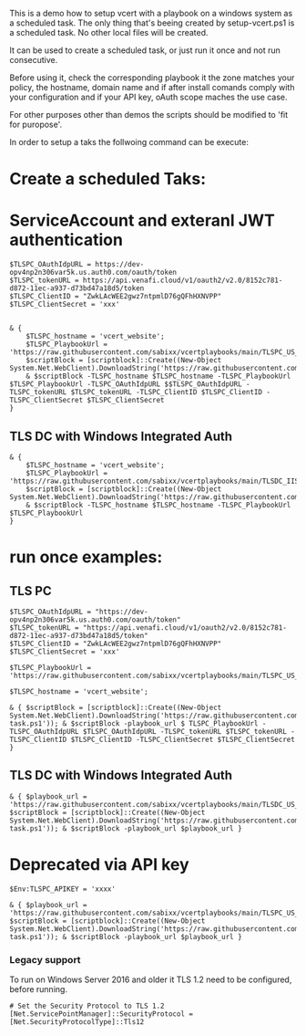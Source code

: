 This is a demo how to setup vcert with a playbook on a windows system as a scheduled task. 
The only thing that's beeing created by setup-vcert.ps1 is a scheduled task.
No other local files will be created. 

It can be used to create a scheduled task, or just run it once and not run consecutive.

Before using it, check the corresponding playbook it the zone matches your policy, the hostname, domain name and if after install comands comply with your configuration and if your API key, oAuth scope maches the use case.

For other purposes other than demos the scripts should be modified to 'fit for puropose'.

In order to setup a taks the follwoing command can be execute:
 

# Create a scheduled Taks:

# ServiceAccount and exteranl JWT authentication
```
$TLSPC_OAuthIdpURL = https://dev-opv4np2n306var5k.us.auth0.com/oauth/token
$TLSPC_tokenURL = https://api.venafi.cloud/v1/oauth2/v2.0/8152c781-d872-11ec-a937-d73bd47a18d5/token
$TLSPC_ClientID = "ZwkLAcWEE2gwz7ntpmlD76gQFhHXNVPP"
$TLSPC_ClientSecret = 'xxx'


& {
    $TLSPC_hostname = 'vcert_website';
    $TLSPC_PlaybookUrl = 'https://raw.githubusercontent.com/sabixx/vcertplaybooks/main/TLSPC_US_IIS_ServiceAccount.yaml';
    $scriptBlock = [scriptblock]::Create((New-Object System.Net.WebClient).DownloadString('https://raw.githubusercontent.com/sabixx/vcertplaybooks/main/setup_vcert.ps1'));
    & $scriptBlock -TLSPC_hostname $TLSPC_hostname -TLSPC_PlaybookUrl $TLSPC_PlaybookUrl -TLSPC_OAuthIdpURL $$TLSPC_OAuthIdpURL -TLSPC_tokenURL $TLSPC_tokenURL -TLSPC_ClientID $TLSPC_ClientID -TLSPC_ClientSecret $TLSPC_ClientSecret
}
```

## TLS DC with Windows Integrated Auth
```
& {
    $TLSPC_hostname = 'vcert_website';
    $TLSPC_PlaybookUrl = 'https://raw.githubusercontent.com/sabixx/vcertplaybooks/main/TLSDC_IIS_Demo.yaml';
    $scriptBlock = [scriptblock]::Create((New-Object System.Net.WebClient).DownloadString('https://raw.githubusercontent.com/sabixx/vcertplaybooks/main/setup_vcert.ps1'));
    & $scriptBlock -TLSPC_hostname $TLSPC_hostname -TLSPC_PlaybookUrl $TLSPC_PlaybookUrl
}
```

# run once examples:

## TLS PC

```
$TLSPC_OAuthIdpURL = "https://dev-opv4np2n306var5k.us.auth0.com/oauth/token"
$TLSPC_tokenURL = "https://api.venafi.cloud/v1/oauth2/v2.0/8152c781-d872-11ec-a937-d73bd47a18d5/token"
$TLSPC_ClientID = "ZwkLAcWEE2gwz7ntpmlD76gQFhHXNVPP"
$TLSPC_ClientSecret = 'xxx'

$TLSPC_PlaybookUrl = 'https://raw.githubusercontent.com/sabixx/vcertplaybooks/main/TLSPC_US_IIS_ServiceAccount.yaml';

$TLSPC_hostname = 'vcert_website';

& { $scriptBlock = [scriptblock]::Create((New-Object System.Net.WebClient).DownloadString('https://raw.githubusercontent.com/sabixx/vcertplaybooks/main/vcert-task.ps1')); & $scriptBlock -playbook_url $ TLSPC_PlaybookUrl -TLSPC_OAuthIdpURL $TLSPC_OAuthIdpURL -TLSPC_tokenURL $TLSPC_tokenURL -TLSPC_ClientID $TLSPC_ClientID -TLSPC_ClientSecret $TLSPC_ClientSecret
}
```

## TLS DC with Windows Integrated Auth
```
& { $playbook_url = 'https://raw.githubusercontent.com/sabixx/vcertplaybooks/main/TLSDC_US_IIS_No_Install.yaml'; $scriptBlock = [scriptblock]::Create((New-Object System.Net.WebClient).DownloadString('https://raw.githubusercontent.com/sabixx/vcertplaybooks/main/vcert-task.ps1')); & $scriptBlock -playbook_url $playbook_url }
```


# Deprecated via API key

``` 
$Env:TLSPC_APIKEY = 'xxxx'

& { $playbook_url = 'https://raw.githubusercontent.com/sabixx/vcertplaybooks/main/TLSPC_US_IIS.yaml'; $scriptBlock = [scriptblock]::Create((New-Object System.Net.WebClient).DownloadString('https://raw.githubusercontent.com/sabixx/vcertplaybooks/main/vcert-task.ps1')); & $scriptBlock -playbook_url $playbook_url }
```


### Legacy support

To run on Windows Server 2016 and older it TLS 1.2 need to be configured, before running.
```
# Set the Security Protocol to TLS 1.2
[Net.ServicePointManager]::SecurityProtocol = [Net.SecurityProtocolType]::Tls12
 ```
